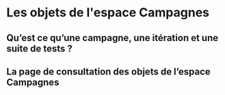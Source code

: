 # Les objets de l'espace Campagnes

## Qu’est ce qu’une campagne, une itération et une suite de tests ?

## La page de consultation des objets de l’espace Campagnes 
